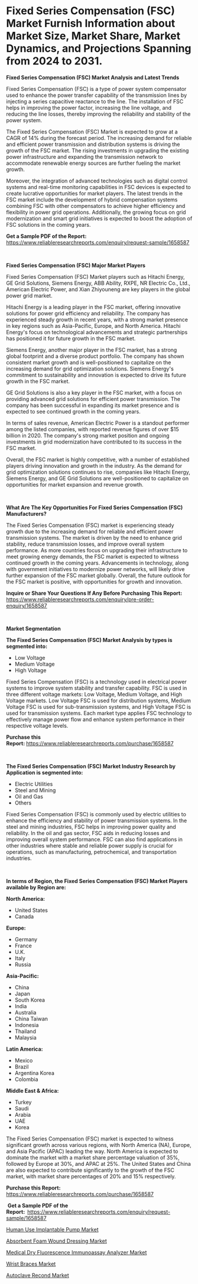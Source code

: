 <p><h1>Fixed Series Compensation (FSC) Market Furnish Information about Market Size, Market Share, Market Dynamics, and Projections Spanning from 2024 to 2031.</h1></p><p><strong>Fixed Series Compensation (FSC) Market Analysis and Latest Trends</strong></p>
<p><p>Fixed Series Compensation (FSC) is a type of power system compensator used to enhance the power transfer capability of the transmission lines by injecting a series capacitive reactance to the line. The installation of FSC helps in improving the power factor, increasing the line voltage, and reducing the line losses, thereby improving the reliability and stability of the power system.</p><p>The Fixed Series Compensation (FSC) Market is expected to grow at a CAGR of 14% during the forecast period. The increasing demand for reliable and efficient power transmission and distribution systems is driving the growth of the FSC market. The rising investments in upgrading the existing power infrastructure and expanding the transmission network to accommodate renewable energy sources are further fueling the market growth.</p><p>Moreover, the integration of advanced technologies such as digital control systems and real-time monitoring capabilities in FSC devices is expected to create lucrative opportunities for market players. The latest trends in the FSC market include the development of hybrid compensation systems combining FSC with other compensators to achieve higher efficiency and flexibility in power grid operations. Additionally, the growing focus on grid modernization and smart grid initiatives is expected to boost the adoption of FSC solutions in the coming years.</p></p>
<p><strong>Get a Sample PDF of the Report:&nbsp;</strong> <a href="https://www.reliableresearchreports.com/enquiry/request-sample/1658587">https://www.reliableresearchreports.com/enquiry/request-sample/1658587</a></p>
<p>&nbsp;</p>
<p><strong>Fixed Series Compensation (FSC) Major Market Players</strong></p>
<p><p>Fixed Series Compensation (FSC) Market players such as Hitachi Energy, GE Grid Solutions, Siemens Energy, ABB Ability, RXPE, NR Electric Co., Ltd., American Electric Power, and Xian Zhiyouneng are key players in the global power grid market.</p><p>Hitachi Energy is a leading player in the FSC market, offering innovative solutions for power grid efficiency and reliability. The company has experienced steady growth in recent years, with a strong market presence in key regions such as Asia-Pacific, Europe, and North America. Hitachi Energy's focus on technological advancements and strategic partnerships has positioned it for future growth in the FSC market.</p><p>Siemens Energy, another major player in the FSC market, has a strong global footprint and a diverse product portfolio. The company has shown consistent market growth and is well-positioned to capitalize on the increasing demand for grid optimization solutions. Siemens Energy's commitment to sustainability and innovation is expected to drive its future growth in the FSC market.</p><p>GE Grid Solutions is also a key player in the FSC market, with a focus on providing advanced grid solutions for efficient power transmission. The company has been successful in expanding its market presence and is expected to see continued growth in the coming years.</p><p>In terms of sales revenue, American Electric Power is a standout performer among the listed companies, with reported revenue figures of over $15 billion in 2020. The company's strong market position and ongoing investments in grid modernization have contributed to its success in the FSC market.</p><p>Overall, the FSC market is highly competitive, with a number of established players driving innovation and growth in the industry. As the demand for grid optimization solutions continues to rise, companies like Hitachi Energy, Siemens Energy, and GE Grid Solutions are well-positioned to capitalize on opportunities for market expansion and revenue growth.</p></p>
<p>&nbsp;</p>
<p><strong>What Are The Key Opportunities For Fixed Series Compensation (FSC) Manufacturers?</strong></p>
<p><p>The Fixed Series Compensation (FSC) market is experiencing steady growth due to the increasing demand for reliable and efficient power transmission systems. The market is driven by the need to enhance grid stability, reduce transmission losses, and improve overall system performance. As more countries focus on upgrading their infrastructure to meet growing energy demands, the FSC market is expected to witness continued growth in the coming years. Advancements in technology, along with government initiatives to modernize power networks, will likely drive further expansion of the FSC market globally. Overall, the future outlook for the FSC market is positive, with opportunities for growth and innovation.</p></p>
<p><strong>Inquire or Share Your Questions If Any Before Purchasing This Report:</strong> <a href="https://www.reliableresearchreports.com/enquiry/pre-order-enquiry/1658587">https://www.reliableresearchreports.com/enquiry/pre-order-enquiry/1658587</a></p>
<p>&nbsp;</p>
<p><strong>Market Segmentation</strong></p>
<p><strong>The Fixed Series Compensation (FSC) Market Analysis by types is segmented into:</strong></p>
<p><ul><li>Low Voltage</li><li>Medium Voltage</li><li>High Voltage</li></ul></p>
<p><p>Fixed Series Compensation (FSC) is a technology used in electrical power systems to improve system stability and transfer capability. FSC is used in three different voltage markets: Low Voltage, Medium Voltage, and High Voltage markets. Low Voltage FSC is used for distribution systems, Medium Voltage FSC is used for sub-transmission systems, and High Voltage FSC is used for transmission systems. Each market type applies FSC technology to effectively manage power flow and enhance system performance in their respective voltage levels.</p></p>
<p><strong>Purchase this Report:&nbsp;</strong><a href="https://www.reliableresearchreports.com/purchase/1658587">https://www.reliableresearchreports.com/purchase/1658587</a></p>
<p>&nbsp;</p>
<p><strong>The Fixed Series Compensation (FSC) Market Industry Research by Application is segmented into:</strong></p>
<p><ul><li>Electric Utilities</li><li>Steel and Mining</li><li>Oil and Gas</li><li>Others</li></ul></p>
<p><p>Fixed Series Compensation (FSC) is commonly used by electric utilities to enhance the efficiency and stability of power transmission systems. In the steel and mining industries, FSC helps in improving power quality and reliability. In the oil and gas sector, FSC aids in reducing losses and improving overall system performance. FSC can also find applications in other industries where stable and reliable power supply is crucial for operations, such as manufacturing, petrochemical, and transportation industries.</p></p>
<p>&nbsp;</p>
<p><strong>In terms of Region, the Fixed Series Compensation (FSC) Market Players available by Region are:</strong></p>
<p>
    <p> <strong> North America: </strong>
        <ul>
            <li>United States</li>
            <li>Canada</li>
        </ul>
        </p> 
    <p> <strong> Europe: </strong>
        <ul>
            <li>Germany</li>
            <li>France</li>
            <li>U.K.</li>
            <li>Italy</li>
            <li>Russia</li>
        </ul>
        </p> 
    <p> <strong> Asia-Pacific: </strong>
        <ul>
            <li>China</li>
            <li>Japan</li>
            <li>South Korea</li>
            <li>India</li>
            <li>Australia</li>
            <li>China Taiwan</li>
            <li>Indonesia</li>
            <li>Thailand</li>
            <li>Malaysia</li>
        </ul>
        </p> 
    <p> <strong> Latin America: </strong>
        <ul>
            <li>Mexico</li>
            <li>Brazil</li>
            <li>Argentina Korea</li>
            <li>Colombia</li>
        </ul>
        </p> 
    <p> <strong> Middle East & Africa: </strong>
        <ul>
            <li>Turkey</li>
            <li>Saudi</li>
            <li>Arabia</li>
            <li>UAE</li>
            <li>Korea</li>
        </ul>
    </p>
    </p>
<p><p>The Fixed Series Compensation (FSC) market is expected to witness significant growth across various regions, with North America (NA), Europe, and Asia Pacific (APAC) leading the way. North America is expected to dominate the market with a market share percentage valuation of 35%, followed by Europe at 30%, and APAC at 25%. The United States and China are also expected to contribute significantly to the growth of the FSC market, with market share percentages of 20% and 15% respectively.</p></p>
<p><strong>Purchase this Report: </strong><a href="https://www.reliableresearchreports.com/purchase/1658587">https://www.reliableresearchreports.com/purchase/1658587</a></p>
<p>&nbsp;<strong>Get a Sample PDF of the Report:&nbsp;&nbsp;</strong><a href="https://www.reliableresearchreports.com/enquiry/request-sample/1658587">https://www.reliableresearchreports.com/enquiry/request-sample/1658587</a></p>
<p><strong></strong></p>
<p><p><a href="https://medium.com/@jettreichel44/human-use-implantable-pump-market-comprehensive-assessment-by-type-application-and-geography-efa6964772a6">Human Use Implantable Pump Market</a></p><p><a href="https://medium.com/@jettreichel44/absorbent-foam-wound-dressing-market-analysis-its-cagr-market-segmentation-and-global-industry-198cf5b94ee3">Absorbent Foam Wound Dressing Market</a></p><p><a href="https://medium.com/@kayliherzog567/medical-dry-fluorescence-immunoassay-analyzer-market-research-report-its-history-and-forecast-2024-bccf2502e2ae">Medical Dry Fluorescence Immunoassay Analyzer Market</a></p><p><a href="https://medium.com/@kayliherzog567/wrist-braces-market-report-reveals-the-latest-trends-and-growth-opportunities-of-this-market-d03341630fe0">Wrist Braces Market</a></p><p><a href="https://medium.com/@benjaminchavez7555/autoclave-recond-market-analysis-and-sze-forecasted-for-period-from-2024-to-2031-c3fed67fe5e1">Autoclave Recond Market</a></p></p>